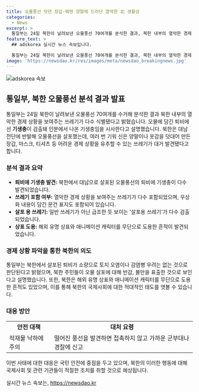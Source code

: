 ```yaml
---
title: 오물풍선 덧댄 장갑·꿰맨 양말에 드러난 열악한 北 생활상
categories:
  - News
excerpt: >
  통일부는 24일 북한이 날려보낸 오물풍선 70여개를 분석한 결과, 북한 내부의 열악한 경제 상황을 보여주는 쓰레기가 다수 식별됐다고 발표했다. 분석 결과, 퇴비에선 회충, 편충 등의 기생충이 발견되었고, 김정은·김정일 등의 우상화 내용이 담긴 문건 표지도 발견됐다. 또한, 해외 유명 상표와 애니메이션 캐릭터를 무단으로 도용한 흔적도 발견됐다. 북한은 지난 21일에 이어 5차례에 걸쳐 오물풍선을 살포했으며, 통일부는 주변 군부대나 경찰에 접촉하지 말고 발견 시 신고할 것을 당부했다.
feature_text: >
  ## adskorea 실시간 뉴스 속보입니다.

  통일부는 24일 북한이 날려보낸 오물풍선 70여개를 분석한 결과, 북한 내부의 열악한 경제 상황을 보여주는 쓰레기가 다수 식별됐다고 발표했다. 분석 결과, 퇴비에선 회충, 편충 등의 기생충이 발견되었고, 김정은·김정일 등의 우상화 내용이 담긴 문건 표지도 발견됐다. 또한, 해외 유명 상표와 애니메이션 캐릭터를 무단으로 도용한 흔적도 발견됐다. 북한은 지난 21일에 이어 5차례에 걸쳐 오물풍선을 살포했으며, 통일부는 주변 군부대나 경찰에 접촉하지 말고 발견 시 신고할 것을 당부했다.
image: 'https://newsdao.kr/res/images/meta/newsdao_breakingnews.jpg'
---
```


<p><img src="https://newsdao.kr/res/images/meta/newsdao_breakingnews.jpg" alt="adskorea 속보" /></p>

<h2 data-ke-size="size26">통일부, 북한 오물풍선 분석 결과 발표</h2>

<p data-ke-size="size16">통일부는 24일 북한이 날려보낸 오물풍선 70여개를 수거해 분석한 결과 북한 내부의 열악한 경제 상황을 보여주는 쓰레기가 다수 식별됐다고 밝혔습니다. 오물에 담긴 퇴비에선 <b>기생충</b>이 검출돼 인분에서 나온 기생충임을 시사한다고 설명했습니다. 북한은 대남 전단에 반발해 오물풍선을 살포했는데, 여러 번 기워 신은 양말이나 옷감을 덧대어 만든 장갑, 마스크, 티셔츠 등 어려운 경제 상황을 유추할 수 있는 쓰레기가 대거 발견됐다고 합니다.</p>

<h3>분석 결과 요약</h3>

<ul>
  <li><b>퇴비에 기생충 발견:</b> 북한에서 대남으로 살포된 오물풍선의 퇴비에 기생충이 다수 발견되었습니다.</li>
  <li><b>쓰레기 포함 여부:</b> 열악한 경제 상황을 보여주는 쓰레기가 다수 포함되었으며, 우상화 내용이 담긴 문건 표지도 포함되어 있습니다.</li>
  <li><b>살포 용 쓰레기:</b> 일반 쓰레기가 아닌 급조한 듯 보이는 '살포용 쓰레기'가 다수 검출되었습니다.</li>
  <li><b>상표 도용:</b> 해외 유명 상표와 애니메이션 캐릭터를 무단으로 도용한 흔적이 발견되었습니다.</li>
</ul>

<h3>경제 상황 파악을 통한 북한의 의도</h3>

<p data-ke-size="size16">통일부는 북한에서 살포된 퇴비가 소량으로 토지 오염이나 감염병 우려는 없는 것으로 판단된다고 밝혔으며, 북한 주민들이 오물 살포에 대해 반감, 불만을 표출한 것으로 보인다고 설명했습니다. 또한, 북한은 해외 유명 상표와 애니메이션 캐릭터를 무단으로 도용한 흔적도 있었으며, 이를 통해 북한의 국제사회에 대한 적대적인 태도를 엿볼 수 있습니다.</p>

<h3>대응 방안</h3>

<table>
  <tr>
    <td style="text-align: center; height: 17px;"><b>안전 대책</b></td>
    <td style="text-align: center; height: 17px;"><b>대처 요령</b></td>
  </tr>
  <tr>
    <td>적재물 낙하에 주의</td>
    <td>떨어진 풍선을 발견하면 접촉하지 않고 가까운 군부대나 경찰에 신고</td>
  </tr>
</table>

<p data-ke-size="size16">이번 사태에 대한 대응은 국민 안전에 중점을 두고 있으며, 북한의 이러한 행동에 대해 국제사회 및 관련 기관들이 적절한 조치를 취할 것으로 예상됩니다.</p>
실시간 뉴스 속보는, <a href="https://newsdao.kr" rel="dofollow">https://newsdao.kr</a>


